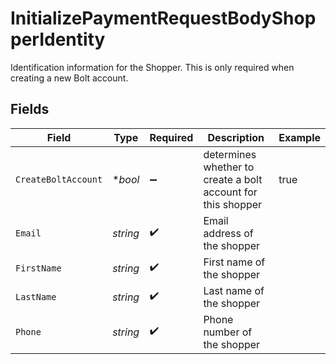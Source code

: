# InitializePaymentRequestBodyShopperIdentity

Identification information for the Shopper. This is only required when creating a new Bolt account.


## Fields

| Field                                                        | Type                                                         | Required                                                     | Description                                                  | Example                                                      |
| ------------------------------------------------------------ | ------------------------------------------------------------ | ------------------------------------------------------------ | ------------------------------------------------------------ | ------------------------------------------------------------ |
| `CreateBoltAccount`                                          | **bool*                                                      | :heavy_minus_sign:                                           | determines whether to create a bolt account for this shopper | true                                                         |
| `Email`                                                      | *string*                                                     | :heavy_check_mark:                                           | Email address of the shopper                                 |                                                              |
| `FirstName`                                                  | *string*                                                     | :heavy_check_mark:                                           | First name of the shopper                                    |                                                              |
| `LastName`                                                   | *string*                                                     | :heavy_check_mark:                                           | Last name of the shopper                                     |                                                              |
| `Phone`                                                      | *string*                                                     | :heavy_check_mark:                                           | Phone number of the shopper                                  |                                                              |